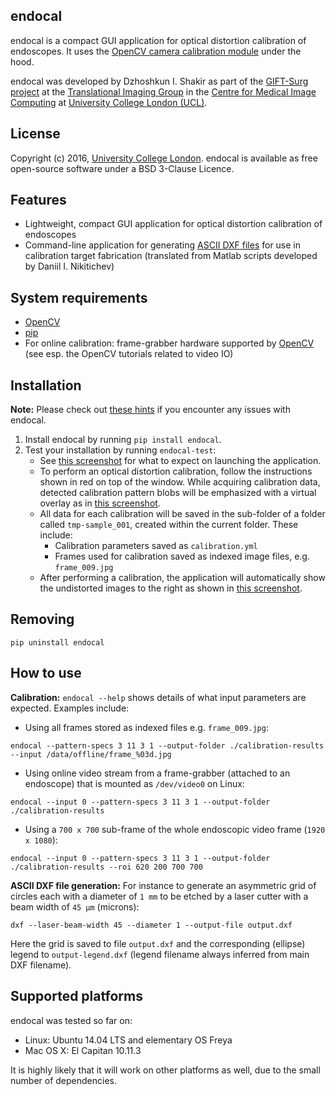 endocal
-------

endocal is a compact GUI application for optical distortion calibration of endoscopes. It uses the [OpenCV camera calibration module](http://docs.opencv.org/2.4/doc/tutorials/calib3d/camera_calibration/camera_calibration.html) under the hood.

endocal was developed by Dzhoshkun I. Shakir as part of the [GIFT-Surg project](http://www.gift-surg.ac.uk/) at the [Translational Imaging Group](http://cmictig.cs.ucl.ac.uk/) in the [Centre for Medical Image Computing](http://www.ucl.ac.uk/cmic/homepage) at [University College London (UCL)](http://www.ucl.ac.uk/).

License
-------

Copyright (c) 2016, [University College London](http://www.ucl.ac.uk/). endocal is available as free open-source software under a BSD 3-Clause Licence.

Features
--------

* Lightweight, compact GUI application for optical distortion calibration of endoscopes
* Command-line application for generating [ASCII DXF files](http://www.autodesk.com/techpubs/autocad/acadr14/dxf/) for use in calibration target fabrication (translated from Matlab scripts developed by Daniil I. Nikitichev)

System requirements
-------------------

* [OpenCV](http://opencv.org/)
* [pip](https://pip.pypa.io/en/stable/installing/)
* For online calibration: frame-grabber hardware supported by [OpenCV](http://docs.opencv.org/) (see esp. the OpenCV tutorials related to video IO)

Installation
------------

**Note:** Please check out [these hints](doc/issues.md) if you encounter any issues with endocal.

1. Install endocal by running `pip install endocal`.
1. Test your installation by running `endocal-test`:
   * See [this screenshot](endocal/res/screenshot-start.png) for what to expect on launching the application.
   * To perform an optical distortion calibration, follow the instructions shown in red on top of the window. While acquiring calibration data, detected calibration pattern blobs will be emphasized with a virtual overlay as in [this screenshot](endocal/res/screenshot-detection.png).
   * All data for each calibration will be saved in the sub-folder of a folder called `tmp-sample_001`, created within the current folder. These include:
      * Calibration parameters saved as `calibration.yml`
      * Frames used for calibration saved as indexed image files, e.g. `frame_009.jpg`
   * After performing a calibration, the application will automatically show the undistorted images to the right as shown in [this screenshot](endocal/res/screenshot-undistort.png).

Removing
--------

`pip uninstall endocal`

How to use
----------

**Calibration:** `endocal --help` shows details of what input parameters are expected. Examples include:
* Using all frames stored as indexed files e.g. `frame_009.jpg`:
```
endocal --pattern-specs 3 11 3 1 --output-folder ./calibration-results --input /data/offline/frame_%03d.jpg
```
* Using online video stream from a frame-grabber (attached to an endoscope) that is mounted as `/dev/video0` on Linux:
```
endocal --input 0 --pattern-specs 3 11 3 1 --output-folder ./calibration-results
```
* Using a `700 x 700` sub-frame of the whole endoscopic video frame (`1920 x 1080`):
```
endocal --input 0 --pattern-specs 3 11 3 1 --output-folder ./calibration-results --roi 620 200 700 700
```

**ASCII DXF file generation:** For instance to generate an asymmetric grid of circles each with a diameter of `1 mm` to be etched by a laser cutter with a beam width of `45 μm` (microns):
```
dxf --laser-beam-width 45 --diameter 1 --output-file output.dxf
```
Here the grid is saved to file `output.dxf` and the corresponding (ellipse) legend to `output-legend.dxf` (legend filename always inferred from main DXF filename).

Supported platforms
-------------------

endocal was tested so far on:
* Linux: Ubuntu 14.04 LTS and elementary OS Freya
* Mac OS X: El Capitan 10.11.3

It is highly likely that it will work on other platforms as well, due to the small number of dependencies.
